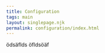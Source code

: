 ```yaml
---
title: Configuration
tags: main
layout: singlepage.njk
permalink: configuration/index.html
---
```

ödsäflds öfldsöäf